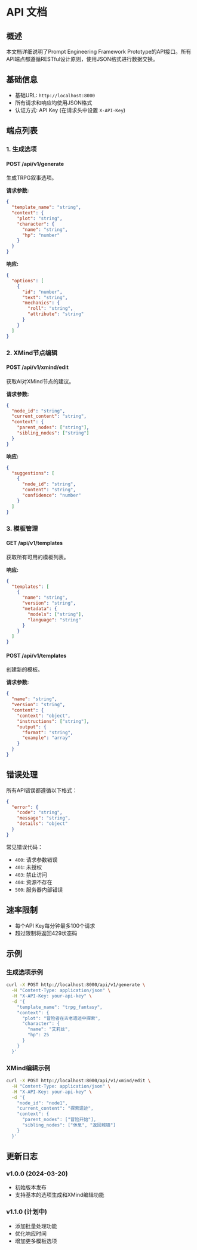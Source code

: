 # API 文档

## 概述

本文档详细说明了Prompt Engineering Framework Prototype的API接口。所有API端点都遵循RESTful设计原则，使用JSON格式进行数据交换。

## 基础信息

- 基础URL: `http://localhost:8000`
- 所有请求和响应均使用JSON格式
- 认证方式: API Key (在请求头中设置 `X-API-Key`)

## 端点列表

### 1. 生成选项

#### POST /api/v1/generate

生成TRPG叙事选项。

**请求参数:**

```json
{
  "template_name": "string",
  "context": {
    "plot": "string",
    "character": {
      "name": "string",
      "hp": "number"
    }
  }
}
```

**响应:**

```json
{
  "options": [
    {
      "id": "number",
      "text": "string",
      "mechanics": {
        "roll": "string",
        "attribute": "string"
      }
    }
  ]
}
```

### 2. XMind节点编辑

#### POST /api/v1/xmind/edit

获取AI对XMind节点的建议。

**请求参数:**

```json
{
  "node_id": "string",
  "current_content": "string",
  "context": {
    "parent_nodes": ["string"],
    "sibling_nodes": ["string"]
  }
}
```

**响应:**

```json
{
  "suggestions": [
    {
      "node_id": "string",
      "content": "string",
      "confidence": "number"
    }
  ]
}
```

### 3. 模板管理

#### GET /api/v1/templates

获取所有可用的模板列表。

**响应:**

```json
{
  "templates": [
    {
      "name": "string",
      "version": "string",
      "metadata": {
        "models": ["string"],
        "language": "string"
      }
    }
  ]
}
```

#### POST /api/v1/templates

创建新的模板。

**请求参数:**

```json
{
  "name": "string",
  "version": "string",
  "content": {
    "context": "object",
    "instructions": ["string"],
    "output": {
      "format": "string",
      "example": "array"
    }
  }
}
```

## 错误处理

所有API错误都遵循以下格式：

```json
{
  "error": {
    "code": "string",
    "message": "string",
    "details": "object"
  }
}
```

常见错误代码：

- `400`: 请求参数错误
- `401`: 未授权
- `403`: 禁止访问
- `404`: 资源不存在
- `500`: 服务器内部错误

## 速率限制

- 每个API Key每分钟最多100个请求
- 超过限制将返回429状态码

## 示例

### 生成选项示例

```bash
curl -X POST http://localhost:8000/api/v1/generate \
  -H "Content-Type: application/json" \
  -H "X-API-Key: your-api-key" \
  -d '{
    "template_name": "trpg_fantasy",
    "context": {
      "plot": "冒险者在古老遗迹中探索",
      "character": {
        "name": "艾莉丝",
        "hp": 25
      }
    }
  }'
```

### XMind编辑示例

```bash
curl -X POST http://localhost:8000/api/v1/xmind/edit \
  -H "Content-Type: application/json" \
  -H "X-API-Key: your-api-key" \
  -d '{
    "node_id": "node1",
    "current_content": "探索遗迹",
    "context": {
      "parent_nodes": ["冒险开始"],
      "sibling_nodes": ["休息", "返回城镇"]
    }
  }'
```

## 更新日志

### v1.0.0 (2024-03-20)
- 初始版本发布
- 支持基本的选项生成和XMind编辑功能

### v1.1.0 (计划中)
- 添加批量处理功能
- 优化响应时间
- 增加更多模板选项 